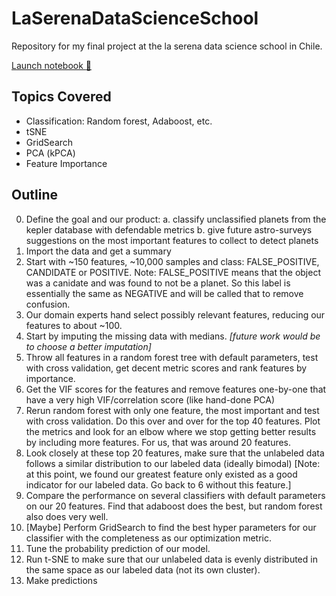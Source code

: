 # LaSerenaDataScienceSchool
Repository for my final project at the la serena data science school in Chile.

[Launch notebook :notebook:](https://nbviewer.jupyter.org/github/josiahcoad/LaSerenaDataScienceSchool/blob/master/ExoplanetAnalysis.ipynb)
## Topics Covered
 - Classification: Random forest, Adaboost, etc.
 - tSNE
 - GridSearch
 - PCA (kPCA)
 - Feature Importance

## Outline
0. Define the goal and our product:
        a. classify unclassified planets from the kepler database with defendable metrics
        b. give future astro-surveys suggestions on the most important features to collect to detect planets
1. Import the data and get a summary
2. Start with ~150 features, ~10,000 samples and class: FALSE_POSITIVE, CANDIDATE or POSITIVE. Note: FALSE_POSITIVE means that the object was a canidate and was found to not be a planet. So this label is essentially the same as NEGATIVE and will be called that to remove confusion.
3. Our domain experts hand select possibly relevant features, reducing our features to  about ~100.
4. Start by imputing the missing data with medians. *\[future work would be to choose a better imputation\]*
5. Throw all features in a random forest tree with default parameters, test with cross validation, get decent metric scores and rank features by importance.
6. Get the VIF scores for the features and remove features one-by-one that have a very high VIF/correlation score (like hand-done PCA)
7. Rerun random forest with only one feature, the most important and test with cross validation. Do this over and over for the top 40 features. Plot the metrics and look for an elbow where we stop getting better results by including more features. For us, that was around 20 features.
8. Look closely at these top 20 features, make sure that the unlabeled data follows a similar distribution to our labeled data (ideally bimodal) [Note: at this point, we found our greatest feature only existed as a good indicator for our labeled data. Go back to 6 without this feature.]
9. Compare the performance on several classifiers with default parameters on our 20 features. Find that adaboost does the best, but random forest also does very well.
10. [Maybe] Perform GridSearch to find the best hyper parameters for our classifier with the completeness as our optimization metric.
11. Tune the probability prediction of our model.
12. Run t-SNE to make sure that our unlabeled data is evenly distributed in the same space as our labeled data (not its own cluster).
13. Make predictions 
